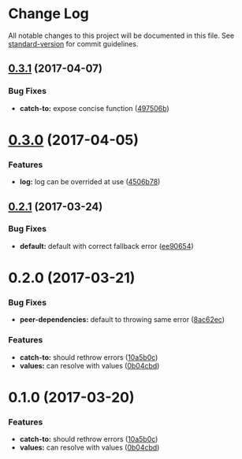 # Change Log

All notable changes to this project will be documented in this file. See [standard-version](https://github.com/conventional-changelog/standard-version) for commit guidelines.

<a name="0.3.1"></a>
## [0.3.1](https://github.com/sebinsua/catch-to/compare/v0.3.0...v0.3.1) (2017-04-07)


### Bug Fixes

* **catch-to:** expose concise function ([497506b](https://github.com/sebinsua/catch-to/commit/497506b))



<a name="0.3.0"></a>
# [0.3.0](https://github.com/sebinsua/catch-to/compare/v0.2.1...v0.3.0) (2017-04-05)


### Features

* **log:** log can be overrided at use ([4506b78](https://github.com/sebinsua/catch-to/commit/4506b78))



<a name="0.2.1"></a>
## [0.2.1](https://github.com/sebinsua/catch-to/compare/v0.2.0...v0.2.1) (2017-03-24)


### Bug Fixes

* **default:** default with correct fallback error ([ee90654](https://github.com/sebinsua/catch-to/commit/ee90654))



<a name="0.2.0"></a>
# 0.2.0 (2017-03-21)


### Bug Fixes

* **peer-dependencies:** default to throwing same error ([8ac62ec](https://github.com/sebinsua/catch-to/commit/8ac62ec))


### Features

* **catch-to:** should rethrow errors ([10a5b0c](https://github.com/sebinsua/catch-to/commit/10a5b0c))
* **values:** can resolve with values ([0b04cbd](https://github.com/sebinsua/catch-to/commit/0b04cbd))



<a name="0.1.0"></a>
# 0.1.0 (2017-03-20)


### Features

* **catch-to:** should rethrow errors ([10a5b0c](https://github.com/sebinsua/catch-to/commit/10a5b0c))
* **values:** can resolve with values ([0b04cbd](https://github.com/sebinsua/catch-to/commit/0b04cbd))
